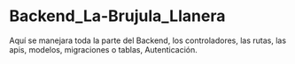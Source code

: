 # Backend_La-Brujula_Llanera
Aquí se manejara toda la parte del Backend, los controladores, las rutas, las apis, modelos, migraciones o tablas, Autenticación.
